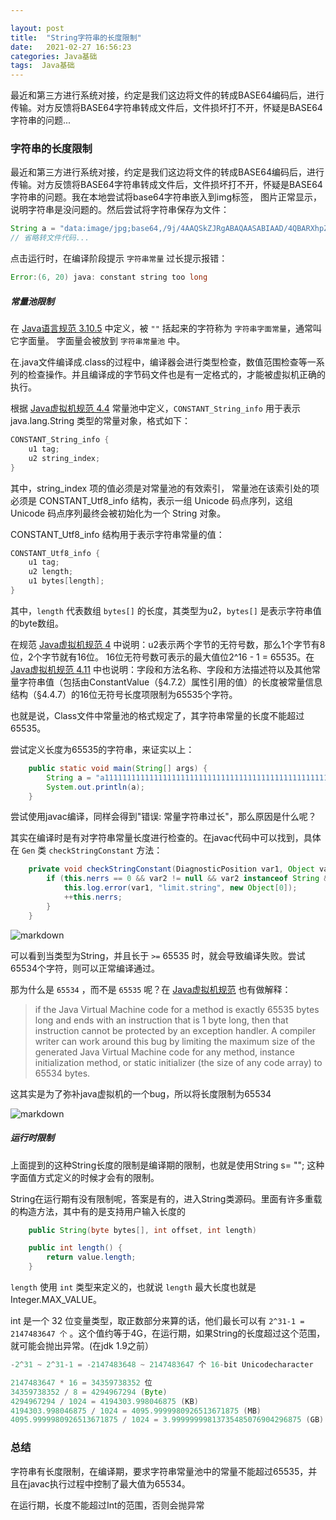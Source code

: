```yaml
---

layout: post
title:  "String字符串的长度限制"
date:   2021-02-27 16:56:23
categories: Java基础
tags:  Java基础
---
```


最近和第三方进行系统对接，约定是我们这边将文件的转成BASE64编码后，进行传输。对方反馈将BASE64字符串转成文件后，文件损坏打不开，怀疑是BASE64字符串的问题...

<!-- more -->

### **字符串的长度限制**

最近和第三方进行系统对接，约定是我们这边将文件的转成BASE64编码后，进行传输。对方反馈将BASE64字符串转成文件后，文件损坏打不开，怀疑是BASE64字符串的问题。我在本地尝试将base64字符串嵌入到img标签，
图片正常显示，说明字符串是没问题的。然后尝试将字符串保存为文件：

```java
String a = "data:image/jpg;base64,/9j/4AAQSkZJRgABAQAASABIAAD/4QBARXhpZgAA......";  // 7w多个字符
// 省略转文件代码...
```

点击运行时，在编译阶段提示 `字符串常量` 过长提示报错：

```java
Error:(6, 20) java: constant string too long
```


##### **常量池限制**

在 [Java语言规范 3.10.5](https://docs.oracle.com/javase/specs/jls/se8/html/jls-3.html#jls-3.10.5) 中定义，被 `""` 括起来的字符称为 `字符串字面常量`，通常叫它字面量。
字面量会被放到 `字符串常量池` 中。

在.java文件编译成.class的过程中，编译器会进行类型检查，数值范围检查等一系列的检查操作。并且编译成的字节码文件也是有一定格式的，才能被虚拟机正确的执行。

根据 [Java虚拟机规范 4.4](https://docs.oracle.com/javase/specs/jvms/se8/html/jvms-4.html#jvms-4.4) 常量池中定义，`CONSTANT_String_info` 用于表示 java.lang.String 类型的常量对象，格式如下：

```java
CONSTANT_String_info {
    u1 tag;
    u2 string_index;
}
```

其中，string_index 项的值必须是对常量池的有效索引， 常量池在该索引处的项必须是 CONSTANT_Utf8_info 结构，表示一组 Unicode 码点序列，这组 Unicode 码点序列最终会被初始化为一个 String 对象。

CONSTANT_Utf8_info 结构用于表示字符串常量的值：

```java
CONSTANT_Utf8_info {
    u1 tag;
    u2 length;
    u1 bytes[length];
}
```

其中，`length` 代表数组 `bytes[]` 的长度，其类型为u2，`bytes[]` 是表示字符串值的byte数组。

在规范 [Java虚拟机规范 4](https://docs.oracle.com/javase/specs/jvms/se8/html/jvms-4.html) 中说明：u2表示两个字节的无符号数，那么1个字节有8位，2个字节就有16位。
16位无符号数可表示的最大值位2^16 - 1 = 65535。在 [Java虚拟机规范 4.11](https://docs.oracle.com/javase/specs/jvms/se7/html/jvms-4.html#jvms-4.11) 中也说明：字段和方法名称、字段和方法描述符以及其他常量字符串值（包括由ConstantValue（§4.7.2）属性引用的值）的长度被常量信息结构（§4.4.7）的16位无符号长度项限制为65535个字符。


也就是说，Class文件中常量池的格式规定了，其字符串常量的长度不能超过65535。

尝试定义长度为65535的字符串，来证实以上：

```java
    public static void main(String[] args) {
        String a = "a111111111111111111111111111111111111111111111111111111.............";  // 65535个
        System.out.println(a);
    }
```


尝试使用javac编译，同样会得到"错误: 常量字符串过长"，那么原因是什么呢？

其实在编译时是有对字符串常量长度进行检查的。在javac代码中可以找到，具体在 `Gen` 类 `checkStringConstant` 方法：

```java
    private void checkStringConstant(DiagnosticPosition var1, Object var2) {
        if (this.nerrs == 0 && var2 != null && var2 instanceof String && ((String)var2).length() >= 65535) {
            this.log.error(var1, "limit.string", new Object[0]);
            ++this.nerrs;
        }
    }
```

![markdown](https://ddmcc-1255635056.file.myqcloud.com/fbc43a83-00ea-4c66-a30a-c20115c8217d.png)

可以看到当类型为String，并且长于 `>=` 65535 时，就会导致编译失败。尝试65534个字符，则可以正常编译通过。

那为什么是 `65534` ，而不是 `65535` 呢？在 [Java虚拟机规范](https://docs.oracle.com/javase/specs/jvms/se8/html/jvms-4.html#jvms-4.7.3) 也有做解释：

>if the Java Virtual Machine code for a method is exactly 65535 bytes long and ends with an instruction that is 1 byte long, then that instruction cannot be protected by an exception handler. A compiler writer can work around this bug by limiting the maximum size of the generated Java Virtual Machine code for any method, instance initialization method, or static initializer (the size of any code array) to 65534 bytes.


这其实是为了弥补java虚拟机的一个bug，所以将长度限制为65534

![markdown](https://ddmcc-1255635056.file.myqcloud.com/7bc76521-ce8b-47e7-82bd-70d1be67d1fc.png)


##### **运行时限制**

上面提到的这种String长度的限制是编译期的限制，也就是使用String s= ""; 这种字面值方式定义的时候才会有的限制。

String在运行期有没有限制呢，答案是有的，进入String类源码。里面有许多重载的构造方法，其中有的是支持用户输入长度的

```java
    public String(byte bytes[], int offset, int length) 

    public int length() {
        return value.length;
    }
```

`length` 使用 `int` 类型来定义的，也就说 `length` 最大长度也就是 Integer.MAX_VALUE。

int 是一个 32 位变量类型，取正数部分来算的话，他们最长可以有 `2^31-1 = 2147483647 个` 。这个值约等于4G，在运行期，如果String的长度超过这个范围，就可能会抛出异常。(在jdk 1.9之前）

```java
-2^31 ~ 2^31-1 = -2147483648 ~ 2147483647 个 16-bit Unicodecharacter

2147483647 * 16 = 34359738352 位
34359738352 / 8 = 4294967294 (Byte)
4294967294 / 1024 = 4194303.998046875 (KB)
4194303.998046875 / 1024 = 4095.9999980926513671875 (MB)
4095.9999980926513671875 / 1024 = 3.99999999813735485076904296875 (GB)
```


### **总结**

字符串有长度限制，在编译期，要求字符串常量池中的常量不能超过65535，并且在javac执行过程中控制了最大值为65534。

在运行期，长度不能超过Int的范围，否则会抛异常